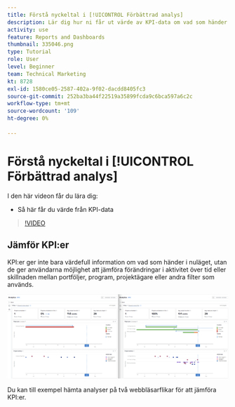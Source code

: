 ```yaml
---
title: Förstå nyckeltal i [!UICONTROL Förbättrad analys]
description: Lär dig hur ni får ut värde av KPI-data om vad som händer i nuläget och om trender från det förflutna.
activity: use
feature: Reports and Dashboards
thumbnail: 335046.png
type: Tutorial
role: User
level: Beginner
team: Technical Marketing
kt: 8728
exl-id: 1580ce05-2587-402a-9f02-dacdd8405fc3
source-git-commit: 252ba3ba44f22519a35899fcda9c6bca597a6c2c
workflow-type: tm+mt
source-wordcount: '109'
ht-degree: 0%

---
```


# Förstå nyckeltal i [!UICONTROL Förbättrad analys]

I den här videon får du lära dig:

* Så här får du värde från KPI-data

>[!VIDEO](https://video.tv.adobe.com/v/335046/?quality=12)

## Jämför KPI:er

KPI:er ger inte bara värdefull information om vad som händer i nuläget, utan de ger användarna möjlighet att jämföra förändringar i aktivitet över tid eller skillnaden mellan portföljer, program, projektägare eller andra filter som används.

![En bild med två webbläsarflikar sida vid sida](assets/section-2-0.png)

Du kan till exempel hämta analyser på två webbläsarflikar för att jämföra KPI:er.
